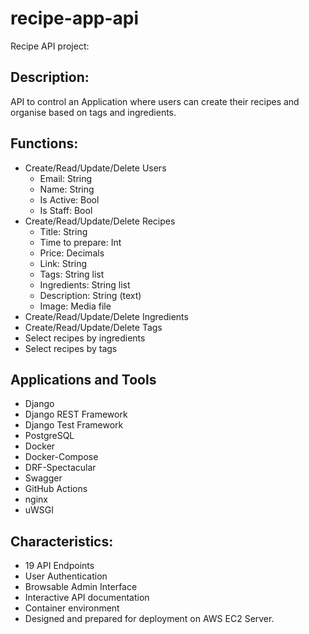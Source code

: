 # recipe-app-api
Recipe API project:

## Description:
API to control an Application where users can create their recipes and organise based on tags and ingredients.

## Functions:
- Create/Read/Update/Delete Users
  - Email: String
  - Name: String
  - Is Active: Bool
  - Is Staff: Bool
- Create/Read/Update/Delete Recipes
  - Title: String
  - Time to prepare: Int
  - Price: Decimals
  - Link: String
  - Tags: String list
  - Ingredients: String list
  - Description: String (text)
  - Image: Media file
- Create/Read/Update/Delete Ingredients
- Create/Read/Update/Delete Tags
- Select recipes by ingredients
- Select recipes by tags

## Applications and Tools
- Django
- Django REST Framework
- Django Test Framework
- PostgreSQL
- Docker
- Docker-Compose
- DRF-Spectacular
- Swagger
- GitHub Actions
- nginx
- uWSGI

## Characteristics:
- 19 API Endpoints
- User Authentication
- Browsable Admin Interface
- Interactive API documentation
- Container environment
- Designed and prepared for deployment on AWS EC2 Server.
